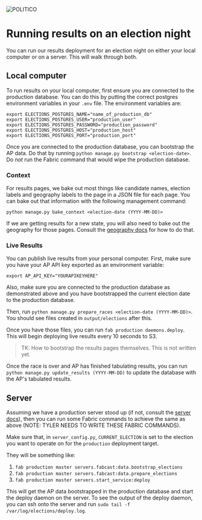 ![POLITICO](https://rawgithub.com/The-Politico/src/master/images/logo/badge.png)

# Running results on an election night

You can run our results deployment for an election night on either your local computer or on a server. This will walk through both.

## Local computer

To run results on your local computer, first ensure you are connected to the production database. You can do this by putting the correct postgres environment variables in your `.env` file. The environment variables are:

```
export ELECTIONS_POSTGRES_NAME="name_of_production_db"
export ELECTIONS_POSTGRES_USER="production_user"
export ELECTIONS_POSTGRES_PASSWORD="production_password"
export ELECTIONS_POSTGRES_HOST="production_host"
export ELECTIONS_POSTGRES_PORT="production_port"
```

Once you are connected to the production database, you can bootstrap the AP data. Do that by running `python manage.py bootstrap <election-date>`. Do _not_ run the Fabric command that would wipe the production database.

### Context

For results pages, we bake out most things like candidate names, election labels and geography labels to the page in a JSON file for each page. You can bake out that information with the following management command:

```
python manage.py bake_context <election-date (YYYY-MM-DD)>
```

If we are getting results for a new state, you will also need to bake out the geography for those pages. Consult the [geography docs](./geography.md) for how to do that.

### Live Results    

You can publish live results from your personal computer. First, make sure you have your AP API key exported as an environment variable:

```
export AP_API_KEY="YOURAPIKEYHERE"
```

Also, make sure you are connected to the production database as demonstrated above and you have bootstrapped the current election date to the production database.

Then, run `python manage.py prepare_races <election-date (YYYY-MM-DD)>`. You should see files created in `output/elections` after this.

Once you have those files, you can run `fab production daemons.deploy`. This will begin deploying live results every 10 seconds to S3.

>TK: How to bootstrap the results pages themselves. This is not written yet.

Once the race is over and AP has finished tabulating results, you can run `python manage.py update_results (YYYY-MM-DD)` to update the database with the AP's tabulated results.

## Server

Assuming we have a production server stood up (if not, consult the [server docs](./servers.md)), then you can run some Fabric commands to achieve the same as above (NOTE: TYLER NEEDS TO WRITE THESE FABRIC COMMANDS).

Make sure that, in `server_config.py`, `CURRENT_ELECTION` is set to the election you want to operate on for the `production` deployment target.

They will be something like:

1. `fab production master servers.fabcast:data.bootstrap_elections`
2. `fab production master servers.fabcast:data.prepare_elections`
3. `fab production master servers.start_service:deploy`

This will get the AP data bootstrapped in the production database and start the deploy daemon on the server. To see the output of the deploy daemon, you can ssh onto the server and run `sudo tail -f /var/log/elections/deploy.log`.
